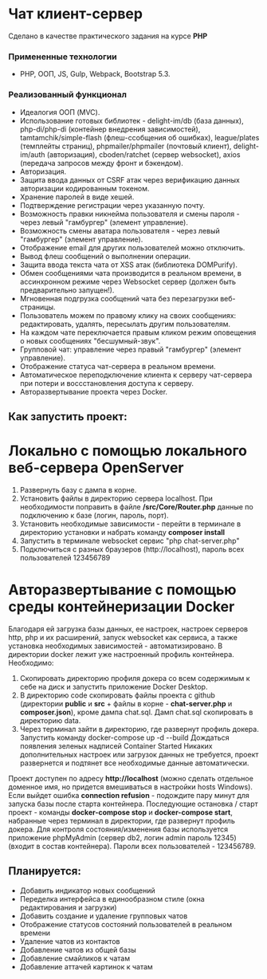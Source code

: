 # Чат клиент-сервер

Сделано в качестве практического задания на курсе **PHP**

### Примененные технологии
* PHP, ООП, JS, Gulp, Webpack, Bootstrap 5.3.

### Реализованный функционал

* Идеалогия ООП (MVC).
* Использование готовых библиотек - delight-im/db (база данных), php-di/php-di (контейнер внедрения зависимостей), tamtamchik/simple-flash (флеш-ссобщения об ошибках), league/plates (темплейты страниц), phpmailer/phpmailer (почтовый клиент), delight-im/auth (авторизация), cboden/ratchet (сервер websocket), axios (передача запросов между фронт и бэкендом).
* Авторизация.
* Защита ввода данных от CSRF атак через верификацию данных авторизации кодированным токеном.
* Хранение паролей в виде хешей. 
* Подтверждение регистрации через указанную почту.
* Возможность правки никнейма пользователя и смены пароля - через левый "гамбургер" (элемент управление).
* Возможность смены аватара пользователя - через левый "гамбургер" (элемент управление).
* Отображение email для других пользователей можно отключить.
* Вывод флеш сообщений о выполнении операции.
* Защита ввода текста чата от XSS атак (библиотека DOMPurify).
* Обмен сообщениями чата производится в реальном времени, в ассинхронном режиме через Websocket сервер (должен быть предварительно запущен!).
* Мгновенная подгрузка сообщений чата без перезагрузки веб-страницы.
* Пользователь можем по правому клику на своих сообщениях: редактировать, удалять, пересылать другим пользователям.
* На каждом чате переключается правым кликом режим оповещения о новых сообщениях "бесшумный-звук". 
* Групповой чат: управление через правый "гамбургер" (элемент управление).
* Отображение статуса чат-сервера в реальном времени.
* Автоматическое переподключение клиента к серверу чат-сервера при потери и воссстановления доступа к серверу.
* Авторазвертывание проекта через Docker.

## Как запустить проект:
# Локально с помощью локального веб-сервера OpenServer
1. Развернуть базу с дампа в корне. 
2. Установить файлы в директорию сервера localhost. При необходимости поправить в файле **/src/Core/Router.php** данные по подключению к базе (логин, пароль, порт). 
3. Установить необходимые зависимости - перейти в терминале в директорию установки и набрать команду **composer install**
4. Запустить в терминале websocket сервис "php chat-server.php"
5. Подключиться с разных браузеров (http://localhost), пароль всех пользователей 123456789
# Авторазвертывание с помощью среды контейнеризации Docker
Благодаря ей загрузка базы данных, ее настроек, настроек серверов http, php и их расширений, запуск websocket как сервиса, а также установка необходимых зависимостей - автоматизировано. В директории docker лежит уже настроенный профиль контейнера.
Необходимо:

1. Скопировать директорию профиля докера со всем содержимым к себе на диск и запустить приложение Docker Desktop.
2. В директорию code скопировать файлы проекта с github (директории **public** и **src** + файлы в корне - **chat-server.php** и **composer.json**), кроме дампа chat.sql. Дамп chat.sql скопировать в директорию data.
3. Через терминал зайти в директорию, где развернут профиль докера. Запустить команду docker-compose up -d --build 
Дождаться появления зеленых надписей Container Started
Никаких дополнительных настроек или загрузок данных не требуется, проект развернется и подтянет все необходимые данные автоматически.

Проект доступен по адресу **http://localhost** (можно сделать отдельное доменное имя, но придется вмешиваться в настройки hosts Windows). Если выйдет ошибка **connection refusion** - подождите пару минут для запуска базы после старта контейнера.
Последующие остановка / старт проект - команды **docker-compose stop** и **docker-compose start**, набранные через терминал в директории, где развернут профиль докера.
Для контроля состояния/изменения базы используется приложение phpMyAdmin (сервер db2, логин admin пароль 12345) (входит в состав контейнера).
Пароли всех пользователей - 123456789.

## Планируется:
* Добавить индикатор новых сообщений
* Переделка интерфейса в единообразном стиле (окна редактирования и загрузки)
* Добавить создание и удаление групповых чатов
* Отображение статусов состояний пользователей в реальном времени
* Удаление чатов из контактов
* Добавление чатов из общей базы
* Добавление смайликов к чатам
* Добавление аттачей картинок к чатам



